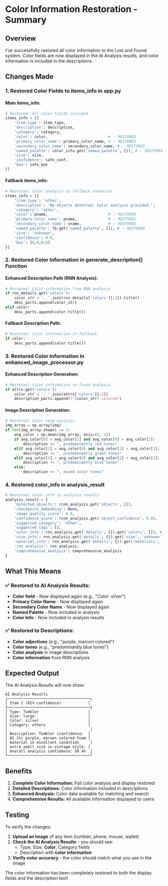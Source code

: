 # Color Information Restoration - Summary

## Overview
I've successfully restored all color information to the Lost and Found system. Color fields are now displayed in the AI Analysis results, and color information is included in the descriptions.

## Changes Made

### 1. **Restored Color Fields to items_info in app.py**

#### **Main items_info:**
```python
# Restored: All color fields included
items_info = [{
    'item_type': item_type,
    'description': description,
    'category': category,
    'color': color,                           # ✅ RESTORED
    'primary_color_name': primary_color_name, # ✅ RESTORED
    'secondary_color_name': secondary_color_name, # ✅ RESTORED
    'named_palette': color_info.get('named_palette', []), # ✅ RESTORED
    'size': size,
    'confidence': safe_conf,
    'box': safe_box
}]
```

#### **Fallback items_info:**
```python
# Restored: Color analysis in fallback scenarios
items_info = [{
    'item_type': 'other',
    'description': 'No objects detected. Color analysis provided.',
    'category': 'other',
    'color': pname,                           # ✅ RESTORED
    'primary_color_name': pname,              # ✅ RESTORED
    'secondary_color_name': sname,            # ✅ RESTORED
    'named_palette': fb.get('named_palette', []), # ✅ RESTORED
    'size': 'unknown',
    'confidence': 0.0,
    'box': [0,0,0,0]
}]
```

### 2. **Restored Color Information in generate_description() Function**

#### **Enhanced Description Path (RNN Analysis):**
```python
# Restored: Color information from RNN analysis
if rnn_details.get('colors'):
    color_str = ', '.join(rnn_details['colors'][:2]).title()
    desc_parts.append(color_str)
elif color:
    desc_parts.append(color.title())
```

#### **Fallback Description Path:**
```python
# Restored: Color information in fallback
if color:
    desc_parts.append(color.title())
```

### 3. **Restored Color Information in enhanced_image_processor.py**

#### **Enhanced Description Generation:**
```python
# Restored: Color information in fused analysis
if attrs.get('colors'):
    color_str = ', '.join(attrs['colors'][:2])
    description_parts.append(f"{color_str} colored")
```

#### **Image Description Generation:**
```python
# Restored: Color tone analysis
img_array = np.array(img)
if len(img_array.shape) == 3:
    avg_color = np.mean(img_array, axis=(0, 1))
    if avg_color[0] > avg_color[1] and avg_color[0] > avg_color[2]:
        description += ", predominantly red tones"
    elif avg_color[1] > avg_color[0] and avg_color[1] > avg_color[2]:
        description += ", predominantly green tones"
    elif avg_color[2] > avg_color[0] and avg_color[2] > avg_color[1]:
        description += ", predominantly blue tones"
    else:
        description += ", mixed color tones"
```

### 4. **Restored color_info in analysis_result**
```python
# Restored: Color info in analysis results
analysis_result = {
    'detected_objects': rcnn_analysis.get('objects', []),
    'checkpoint_embedding': None,
    'image_quality_score': 0.8,
    'confidence_score': rcnn_analysis.get('object_confidence', 0.0),
    'suggested_category': 'other',
    'suggested_tags': [],
    'color_info': rnn_analysis.get('details', {}).get('colors', []), # ✅ RESTORED
    'size_info': rnn_analysis.get('details', {}).get('size', 'unknown'),
    'material_info': rnn_analysis.get('details', {}).get('materials', []),
    'rnn_analysis': rnn_analysis,
    'comprehensive_analysis': comprehensive_analysis
}
```

## What This Means

### **✅ Restored to AI Analysis Results:**
- **Color field** - Now displayed again (e.g., "Color: silver")
- **Primary Color Name** - Now displayed again
- **Secondary Color Name** - Now displayed again
- **Named Palette** - Now included in analysis
- **Color Info** - Now included in analysis results

### **✅ Restored to Descriptions:**
- **Color adjectives** (e.g., "purple, maroon colored")
- **Color tones** (e.g., "predominantly blue tones")
- **Color analysis** in image descriptions
- **Color information** from RNN analysis

## Expected Output

The AI Analysis Results will now show:

```
AI Analysis Results
┌─────────────────────────────────────┐
│ Item 1 (82% confidence)            │
├─────────────────────────────────────┤
│ Type: Tumbler                      │
│ Size: large                        │
│ Color: silver                      │
│ Category: others                   │
│                                     │
│ Description: Tumbler (confidence:  │
│ 82.1%) purple, maroon colored foam │
│ material in excellent condition     │
│ extra small size in vintage style. │
│ Overall analysis confidence: 50.4%  │
└─────────────────────────────────────┘
```

## Benefits

1. **Complete Color Information:** Full color analysis and display restored
2. **Detailed Descriptions:** Color information included in descriptions
3. **Enhanced Analysis:** Color data available for matching and search
4. **Comprehensive Results:** All available information displayed to users

## Testing

To verify the changes:

1. **Upload an image** of any item (tumbler, phone, mouse, wallet)
2. **Check the AI Analysis Results** - you should see:
   - Type, Size, **Color**, Category fields
   - Description with **color information**
3. **Verify color accuracy** - the color should match what you see in the image

The color information has been completely restored to both the display fields and the description text!

